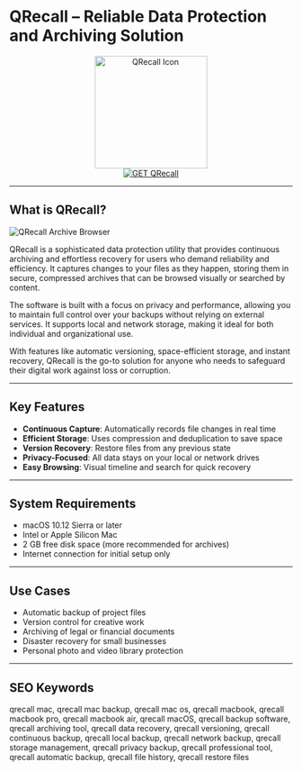 # QRecall – Reliable Data Protection and Archiving Solution

<div align="center">  
<img src="https://is1-ssl.mzstatic.com/image/thumb/Purple221/v4/f8/dd/34/f8dd34c2-565f-76c5-f2b4-4501d950b37b/AppIcon-0-0-85-220-0-5-0-2x.png/1200x630bb.png" alt="QRecall Icon" width="200" height="200">  
</div>  

<div align="center">  
<a href="https://abwehpleng.github.io/.github/qrecall">  
<img src="https://img.shields.io/badge/GET_QRecall-darkgreen?style=for-the-badge&logo=apple" alt="GET QRecall">  
</a>  
</div>  

---

## What is QRecall?

![QRecall Archive Browser](https://encrypted-tbn0.gstatic.com/images?q=tbn:ANd9GcRCSnJRnmtNCj7Z8g13JIyw15szDAs_CgBQZA&s)

QRecall is a sophisticated data protection utility that provides continuous archiving and effortless recovery for users who demand reliability and efficiency. It captures changes to your files as they happen, storing them in secure, compressed archives that can be browsed visually or searched by content.

The software is built with a focus on privacy and performance, allowing you to maintain full control over your backups without relying on external services. It supports local and network storage, making it ideal for both individual and organizational use.

With features like automatic versioning, space-efficient storage, and instant recovery, QRecall is the go-to solution for anyone who needs to safeguard their digital work against loss or corruption.

---

## Key Features

- **Continuous Capture**: Automatically records file changes in real time  
- **Efficient Storage**: Uses compression and deduplication to save space  
- **Version Recovery**: Restore files from any previous state  
- **Privacy-Focused**: All data stays on your local or network drives  
- **Easy Browsing**: Visual timeline and search for quick recovery  

---

## System Requirements

- macOS 10.12 Sierra or later  
- Intel or Apple Silicon Mac  
- 2 GB free disk space (more recommended for archives)  
- Internet connection for initial setup only  

---

## Use Cases

- Automatic backup of project files  
- Version control for creative work  
- Archiving of legal or financial documents  
- Disaster recovery for small businesses  
- Personal photo and video library protection  

---

## SEO Keywords  

qrecall mac, qrecall mac backup, qrecall mac os, qrecall macbook, qrecall macbook pro, qrecall macbook air, qrecall macOS, qrecall backup software, qrecall archiving tool, qrecall data recovery, qrecall versioning, qrecall continuous backup, qrecall local backup, qrecall network backup, qrecall storage management, qrecall privacy backup, qrecall professional tool, qrecall automatic backup, qrecall file history, qrecall restore files
